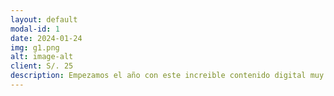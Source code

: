 ```yaml
---
layout: default
modal-id: 1
date: 2024-01-24
img: g1.png
alt: image-alt
client: S/. 25
description: Empezamos el año con este increible contenido digital muy completo de <b>CHANCADORA GIRATORIA TOP SERVICE.</b><br><br>ppts<br>sesiones grabadas<br>manuales<br>videos adicionales y mas... 
---
```

